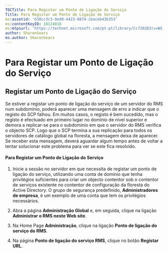 ```yaml
---
TOCTitle: Para Registar um Ponto de Ligação do Serviço
Title: Para Registar um Ponto de Ligação do Serviço
ms:assetid: '630cc3c3-9ed9-4423-8874-cbaceb43b353'
ms:contentKeyID: 18124018
ms:mtpsurl: 'https://technet.microsoft.com/pt-pt/library/Cc720283(v=WS.10)'
author: SharonSears
ms.author: SharonSears
---
```


Para Registar um Ponto de Ligação do Serviço
============================================

Registar um Ponto de Ligação do Serviço
---------------------------------------

Se estiver a registar um ponto de ligação do serviço de um servidor do RMS num subdomínio, poderá aparecer uma mensagem de erro a indicar que o registo do SCP falhou. Em muitos casos, o registo é bem sucedido, mas o registo é efectuado em primeiro lugar no domínio de nível superior e demora a replicar-se para o subdomínio em que o servidor do RMS verifica o objecto SCP. Logo que o SCP termina a sua replicação para todos os servidores de catálogo global na floresta, a mensagem deixa de aparecer. Se receber esta mensagem, deverá aguardar algum tempo antes de voltar a tentar solucionar este problema para ver se este fica resolvido.

#### Para Registar um Ponto de Ligação do Serviço

1.  Inicie a sessão no servidor em que necessita de registar um ponto de ligação do serviço, utilizando uma conta de domínio que tenha privilégios suficientes para criar um objecto contentor sob o contentor de serviços existente no contentor de configuração da floresta do Active Directory. O grupo de segurança predefinido, **Administradores de empresa**, é um exemplo de uma conta que tem os privilégios necessários.

2.  Abra a página **Administração Global** e, em seguida, clique na ligação **Administrar o RMS neste Web site**.

3.  Na Home Page **Administração**, clique na ligação **Ponto de ligação do serviço do RMS**.

4.  Na página **Ponto de ligação do serviço RMS**, clique no botão **Registar URL**.
